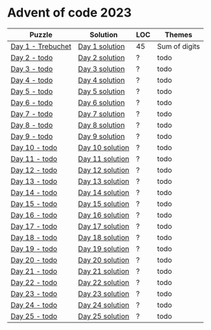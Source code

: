 # Advent of code 2023

| Puzzle                                                   | Solution                        | LOC | Themes        |
|----------------------------------------------------------|---------------------------------|-----|---------------|
| [Day 1 - Trebuchet](https://adventofcode.com/2023/day/1) | [Day 1 solution](src/Day01.kt)  | 45  | Sum of digits |
| [Day 2 - todo](https://adventofcode.com/2023/day/2)      | [Day 2 solution](src/Day02.kt)  | ?   | todo          |
| [Day 3 - todo](https://adventofcode.com/2023/day/3)      | [Day 3 solution](src/Day03.kt)  | ?   | todo          |
| [Day 4 - todo](https://adventofcode.com/2023/day/4)      | [Day 4 solution](src/Day04.kt)  | ?   | todo          |
| [Day 5 - todo](https://adventofcode.com/2023/day/5)      | [Day 5 solution](src/Day05.kt)  | ?   | todo          |
| [Day 6 - todo](https://adventofcode.com/2023/day/6)      | [Day 6 solution](src/Day06.kt)  | ?   | todo          |
| [Day 7 - todo](https://adventofcode.com/2023/day/7)      | [Day 7 solution](src/Day07.kt)  | ?   | todo          |
| [Day 8 - todo](https://adventofcode.com/2023/day/8)      | [Day 8 solution](src/Day08.kt)  | ?   | todo          |
| [Day 9 - todo](https://adventofcode.com/2023/day/9)      | [Day 9 solution](src/Day09.kt)  | ?   | todo          |
| [Day 10 - todo](https://adventofcode.com/2023/day/10)    | [Day 10 solution](src/Day10.kt) | ?   | todo          |
| [Day 11 - todo](https://adventofcode.com/2023/day/11)    | [Day 11 solution](src/Day11.kt) | ?   | todo          |
| [Day 12 - todo](https://adventofcode.com/2023/day/12)    | [Day 12 solution](src/Day12.kt) | ?   | todo          |
| [Day 13 - todo](https://adventofcode.com/2023/day/13)    | [Day 13 solution](src/Day13.kt) | ?   | todo          |
| [Day 14 - todo](https://adventofcode.com/2023/day/14)    | [Day 14 solution](src/Day14.kt) | ?   | todo          |
| [Day 15 - todo](https://adventofcode.com/2023/day/15)    | [Day 15 solution](src/Day15.kt) | ?   | todo          |
| [Day 16 - todo](https://adventofcode.com/2023/day/16)    | [Day 16 solution](src/Day16.kt) | ?   | todo          |
| [Day 17 - todo](https://adventofcode.com/2023/day/17)    | [Day 17 solution](src/Day17.kt) | ?   | todo          |
| [Day 18 - todo](https://adventofcode.com/2023/day/18)    | [Day 18 solution](src/Day18.kt) | ?   | todo          |
| [Day 19 - todo](https://adventofcode.com/2023/day/19)    | [Day 19 solution](src/Day19.kt) | ?   | todo          |
| [Day 20 - todo](https://adventofcode.com/2023/day/20)    | [Day 20 solution](src/Day20.kt) | ?   | todo          |
| [Day 21 - todo](https://adventofcode.com/2023/day/21)    | [Day 21 solution](src/Day21.kt) | ?   | todo          |
| [Day 22 - todo](https://adventofcode.com/2023/day/22)    | [Day 22 solution](src/Day22.kt) | ?   | todo          |
| [Day 23 - todo](https://adventofcode.com/2023/day/23)    | [Day 23 solution](src/Day23.kt) | ?   | todo          |
| [Day 24 - todo](https://adventofcode.com/2023/day/24)    | [Day 24 solution](src/Day24.kt) | ?   | todo          |
| [Day 25 - todo](https://adventofcode.com/2023/day/25)    | [Day 25 solution](src/Day25.kt) | ?   | todo          |
